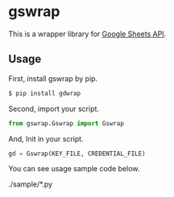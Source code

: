 # gswrap

This is a wrapper library for [Google Sheets API](https://developers.google.com/sheets/api/reference/rest/).

## Usage

First, install gswrap by pip.

```bash
$ pip install gdwrap
```

Second, import your script.

```python
from gswrap.Gswrap import Gswrap
```

And, Init in your script.

```python
gd = Gswrap(KEY_FILE, CREDENTIAL_FILE)
```

You can see usage sample code below.

./sample/*.py
